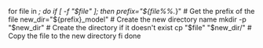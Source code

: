 for file in *; do 
    if [ -f "$file" ]; then 
        prefix="${file%%.*}"               # Get the prefix of the file
        new_dir="${prefix}_model"          # Create the new directory name
        mkdir -p "$new_dir"                # Create the directory if it doesn't exist
        cp "$file" "$new_dir/"             # Copy the file to the new directory
    fi 
done
